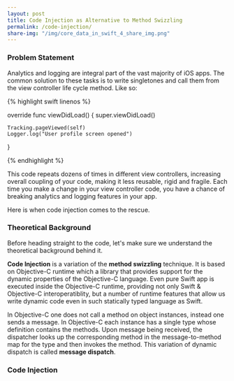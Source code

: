 ```yaml
---
layout: post
title: Code Injection as Alternative to Method Swizzling
permalink: /code-injection/
share-img: "/img/core_data_in_swift_4_share_img.png"
---
```


### Problem Statement

Analytics and logging are integral part of the vast majority of iOS apps. The common solution to these tasks is to write singletones and call them from the view controller life cycle method. Like so:

{% highlight swift linenos %}

override func viewDidLoad() {
    super.viewDidLoad()

    Tracking.pageViewed(self)
    Logger.log("User profile screen opened")
}

{% endhighlight %}

This code repeats dozens of times in different view controllers, increasing overall coupling of your code, making it less reusable, rigid and fragile. Each time you make a change in your view controller code, you have a chance of breaking analytics and logging features in your app.

Here is when code injection comes to the rescue.

### Theoretical Background

Before heading straight to the code, let's make sure we understand the theoretical background behind it.

**Code Injection** is a variation of the **method swizzling** technique. It is based on Objective-C runtime which a library that provides support for the dynamic properties of the Objective-C language. Even pure Swift app is executed inside the Objective-C runtime, providing not only Swift & Objective-C interoperatiblity, but a number of runtime features that allow us write dynamic code even in such statically typed language as Swift.

In Objective-C one does not call a method on object instances, instead one sends a message. In Objective-C each instance has a single type whose definition contains the methods. Upon message being received, the dispatcher looks up the corresponding method in the message-to-method map for the type and then invokes the method. This variation of dynamic dispatch is called **message dispatch**.



### Code Injection

